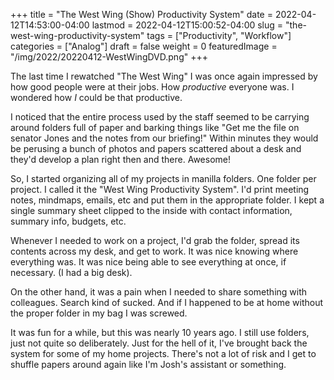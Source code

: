 +++
title = "The West Wing (Show) Productivity System"
date = 2022-04-12T14:53:00-04:00
lastmod = 2022-04-12T15:00:52-04:00
slug = "the-west-wing-productivity-system"
tags = ["Productivity", "Workflow"]
categories = ["Analog"]
draft = false
weight = 0
featuredImage = "/img/2022/20220412-WestWingDVD.png"
+++

The last time I rewatched "The West Wing" I was once again  impressed by how good people were at their jobs. How _productive_ everyone was. I wondered how _I_ could be that productive.

<!--more-->

I noticed that the entire process used by the staff seemed to be carrying around folders full of paper and barking things like "Get me the file on senator Jones and the notes from our briefing!" Within minutes they would be perusing a bunch of photos and papers scattered about a desk and they'd develop a plan right then and there. Awesome!

So, I started organizing all of my projects in manilla folders. One folder per project. I called it the "West Wing Productivity System". I'd print meeting notes, mindmaps, emails, etc and put them in the appropriate folder. I kept a single summary sheet clipped to the inside with contact information, summary info, budgets,  etc.

Whenever I needed to work on a project, I'd grab the folder, spread its contents across my desk, and get to work. It was nice knowing where everything was. It was nice being able to see everything at once, if necessary. (I had a big desk).

On the other hand, it was a pain when I needed to share something with colleagues. Search kind of sucked. And if I happened to be at home without the proper folder in my bag I was screwed.

It was fun for a while, but this was nearly 10 years ago. I still use folders, just not quite so deliberately.
Just for the hell of it, I've brought back the system for some of my home projects. There's not a lot of risk and I get to shuffle papers around again like I'm Josh's assistant or something.

[//]: # "Exported with love from a post written in Org mode"
[//]: # "- https://github.com/kaushalmodi/ox-hugo"
